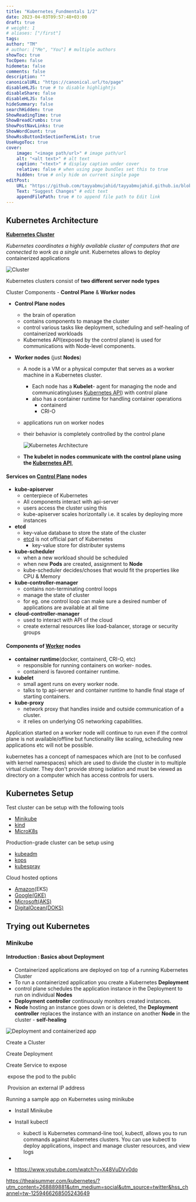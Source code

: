 ```yaml
---
title: "Kubernetes_Fundmentals 1/2"
date: 2023-04-03T09:57:48+03:00
draft: true
# weight: 1
# aliases: ["/first"]
tags: 
author: "TM"
# author: ["Me", "You"] # multiple authors
showToc: true
TocOpen: false
hidemeta: false
comments: false
description: ""
canonicalURL: "https://canonical.url/to/page"
disableHLJS: true # to disable highlightjs
disableShare: false
disableHLJS: false
hideSummary: false
searchHidden: true
ShowReadingTime: true
ShowBreadCrumbs: true
ShowPostNavLinks: true
ShowWordCount: true
ShowRssButtonInSectionTermList: true
UseHugoToc: true
cover:
    image: "<image path/url>" # image path/url
    alt: "<alt text>" # alt text
    caption: "<text>" # display caption under cover
    relative: false # when using page bundles set this to true
    hidden: true # only hide on current single page
editPost:
    URL: "https://github.com/tayyabmujahid/tayyabmujahid.github.io/blob/main/content"
    Text: "Suggest Changes" # edit text
    appendFilePath: true # to append file path to Edit link
---
```


## Kubernetes Architecture

**[Kubernetes Cluster](https://kubernetes.io/docs/tutorials/kubernetes-basics/create-cluster/cluster-intro/)**

*Kubernetes coordinates a highly available cluster of computers that are connected to work as a single unit*. Kubernetes allows to deploy containerized applications

![Cluster](/images/module_01_cluster.svg)

Kubernetes clusters consist of **two different server node types**

Cluster Components -  **Control Plane** & **Worker nodes**

- **Control Plane nodes**
  
  - the brain of operation
  - contains components to manage the cluster 
  - control various tasks like deployment, scheduling and self-healing of containerized workloads
  - Kubernetes API(exposed by the control plane) is used for communications with Node-level components.
  
- **Worker nodes** (just **Nodes**)

  - A node is a VM or a physical computer that serves as a worker machine in a Kubernetes cluster.

    - Each node has a **Kubelet**- agent for managing the node and communicating(uses [Kubernetes API](https://kubernetes.io/docs/concepts/overview/kubernetes-api/)) with control plane
    - also has a container runtime for handling container operations 
      - containerd
      - CRI-O
  
  - applications run on worker nodes
  
  - their behavior is completely controlled by the control plane
  
    ![Kubernetes Architecture](/images/9-Kubernetesarchitecture.png)
  
  - **The kubelet in nodes communicate with the control plane using the [Kubernetes API](https://kubernetes.io/docs/concepts/overview/kubernetes-api/)**,

#### Services on <u>Control Plane</u> nodes

- **kube-apiserver**
  - centerpiece of Kubernetes
  - All components interact with api-server
  - users access the cluster using this
  - kube-apiserver scales horizontally i.e. it scales by deploying more instances
- **etcd**
  - key-value database to store the state of the cluster
  - [etcd](https://etcd.io/) is not official part of Kubernetes
    - key-value store for distributer systems
- **kube-scheduler**
  - when a new workload should be scheduled
  - when new **Pods** are created, assignment to **Node**
  - kube-scheduler decides/choses that would fit the properties like CPU & Memory
- **kube-controller-manager**
  - contains non-terminating control loops
  - manage the state of cluster
  - for eg. one control loop can make sure a desired number of applications are available at all time
- **cloud-controller-manager**
  - used to interact with API of the cloud
  - create external resources like load-balancer, storage or security groups

#### Components of <u>Worker</u> nodes

- **container runtime**(docker, containerd, CRI-O, etc)
  - responsible for running containers on worker- nodes.
  - containerd is favored container runtime.
- **kubelet**
  - small agent runs on every worker node.
  - talks to tp api-server and container runtime to handle final stage of starting containers.
- **kube-proxy**
  - network proxy that handles inside and outside communication of a cluster.
  - it relies on underlying OS networking capabilities.



Application started on a worker node will continue to run even if the control plane is not available/offline but functionality like scaling, scheduling new applications etc will not be possible.

kubernetes has a concept of namespaces which are (not to be confused with kernel namespaces) which are used to divide the cluster in to multiple virtual cluster. They don't provide strong isolation and must be viewed as directory on a computer which has access controls for users.



## Kubernetes Setup

Test cluster can be setup with the following tools

- [Minikube](https://minikube.sigs.k8s.io/docs/)
- [kind](https://kind.sigs.k8s.io/)
- [MicroK8s](https://microk8s.io/)

Production-grade cluster can be setup using 

- [kubeadm](https://kubernetes.io/docs/reference/setup-tools/kubeadm/)
- [kops](https://github.com/kubernetes/kops)
- [kubespray](https://github.com/kubernetes-sigs/kubespray)

Cloud hosted options

- [Amazon](https://aws.amazon.com/eks/)(EKS)
- [Google(GKE)](https://cloud.google.com/kubernetes-engine)
- [Microsoft(AKS)](https://azure.microsoft.com/en-us/products/kubernetes-service/)
- [DigitalOcean(DOKS)](https://www.digitalocean.com/products/kubernetes/)

## Trying out Kubernetes

### Minikube

#### Introduction : Basics about Deployment

- Containerized applications are deployed on top of a running Kubernetes Cluster
- To run a containerized application you create a Kubernetes **Deployment**
- control plane schedules the application instance in the Deployment to run on individual **Nodes**
- **Deployment** **controller** continuously monitors created instances.
- **Node** hosting an instance goes down or is deleted, the **Deployment**  **controller** replaces the instance with an instance on another **Node** in the cluster - **self-healing**



![Deployment and containerized app](/images/module_02_first_app.svg)



Create a Cluster

Create Deployment

Create Service to expose 

​	expose the pod to the public

​	Provision an external IP address

Running a sample app on Kubernetes using minikube

- Install Minikube
- Install kubectl
  - kubectl is Kubernetes command-line tool, kubectl, allows you  to run commands against Kubernetes clusters. You can use kubectl to deploy applications, inspect and manage cluster resources, and view logs

- 
- https://www.youtube.com/watch?v=X48VuDVv0do

https://theaisummer.com/kubernetes/?utm_content=268889881&utm_medium=social&utm_source=twitter&hss_channel=tw-1259466268505243649



